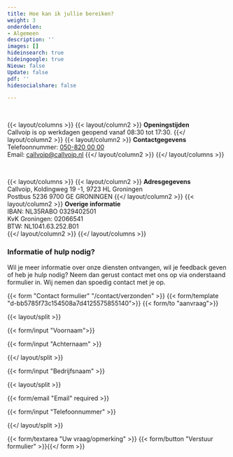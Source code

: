 ```yaml
---
title: Hoe kan ik jullie bereiken?
weight: 3
onderdelen:
- Algemeen
description: ''
images: []
hideinsearch: true
hideingoogle: true
Nieuw: false
Update: false
pdf: ''
hidesocialshare: false

---
```

<br>

{{< layout/columns >}}
{{< layout/column2 >}}
**Openingstijden** <br> Callvoip is op werkdagen geopend vanaf 08:30 tot 17:30.
{{</ layout/column2 >}}
{{< layout/column2 >}}
**Contactgegevens** <br> Telefoonnummer: [050-820 00 00](tel:+31508200000) <br> Email: [callvoip@callvoip.nl](https://www.callvoiptelefonie.nl/contact/contactgegevens/)
{{</ layout/column2 >}}
{{</ layout/columns >}}

<br>

{{< layout/columns >}}
{{< layout/column2 >}}
**Adresgegevens** <br>
Callvoip, Koldingweg 19 -1, 9723 HL Groningen
<br> Postbus 5236 9700 GE GRONINGEN
{{</ layout/column2 >}}
{{< layout/column2 >}}
**Overige informatie**
<br>IBAN: NL35RABO 0329402501 <br> KvK Groningen: 02066541 <br> BTW: NL1041.63.252.B01 <br>
{{</ layout/column2 >}}
{{</ layout/columns >}}<br>

### Informatie of hulp nodig?

Wil je meer informatie over onze diensten ontvangen, wil je feedback geven of heb je hulp nodig? Neem dan gerust contact met ons op via onderstaand formulier in. Wij nemen dan spoedig contact met je op.

{{< form "Contact formulier" "/contact/verzonden" >}}
{{< form/template "d-bb5785f73c154508a7d4125575855140">}}
{{< form/to "aanvraag">}}

{{< layout/split >}}

{{< form/input "Voornaam">}}

{{< form/input "Achternaam" >}}

{{</ layout/split >}}

{{< form/input "Bedrijfsnaam" >}}

{{< layout/split >}}

{{< form/email "Email" required >}}

{{< form/input "Telefoonnummer" >}}

{{</ layout/split >}}

{{< form/textarea "Uw vraag/opmerking" >}} {{< form/button "Verstuur formulier" >}}{{</ form >}}